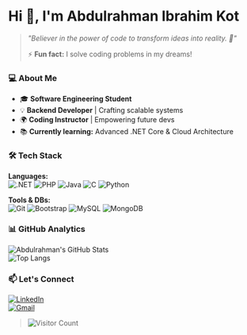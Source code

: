 # Hi 👋, I'm Abdulrahman Ibrahim Kot  

> *"Believer in the power of code to transform ideas into reality. 🚀"*
> 
> ⚡ **Fun fact:** I solve coding problems in my dreams!  

### 💻 **About Me**  
- 🎓 **Software Engineering Student**  
- 💡 **Backend Developer** | Crafting scalable systems  
- 🌍 **Coding Instructor** | Empowering future devs  
- 📚 **Currently learning:** Advanced .NET Core & Cloud Architecture  

### 🛠 **Tech Stack**  
**Languages:**  
![.NET](https://img.shields.io/badge/.NET-512BD4?style=for-the-badge&logo=dotnet&logoColor=white)
![PHP](https://img.shields.io/badge/PHP-777BB4?style=for-the-badge&logo=php&logoColor=white)
![Java](https://img.shields.io/badge/Java-ED8B00?style=for-the-badge&logo=openjdk&logoColor=white)
![C](https://img.shields.io/badge/C-00599C?style=for-the-badge&logo=c&logoColor=white)
![Python](https://img.shields.io/badge/Python-3776AB?style=for-the-badge&logo=python&logoColor=white)

**Tools & DBs:**  
![Git](https://img.shields.io/badge/Git-F05032?style=for-the-badge&logo=git&logoColor=white)
![Bootstrap](https://img.shields.io/badge/Bootstrap-7952B3?style=for-the-badge&logo=bootstrap&logoColor=white)
![MySQL](https://img.shields.io/badge/MySQL-4479A1?style=for-the-badge&logo=mysql&logoColor=white)
![MongoDB](https://img.shields.io/badge/MongoDB-47A248?style=for-the-badge&logo=mongodb&logoColor=white)

### 📊 **GitHub Analytics**  
![Abdulrahman's GitHub Stats](https://github-readme-stats.vercel.app/api?username=Abdelruhman-elkot&show_icons=true&theme=radical)  
![Top Langs](https://github-readme-stats.vercel.app/api/top-langs/?username=Abdelruhman-elkot&layout=compact&theme=radical) 

### 📫 **Let's Connect**  
[![LinkedIn](https://img.shields.io/badge/LinkedIn-0077B5?style=for-the-badge&logo=linkedin&logoColor=white)](https://www.linkedin.com/in/abdelrahman-ibrahim-kot-a82099215/)  
[![Gmail](https://img.shields.io/badge/Gmail-D14836?style=for-the-badge&logo=gmail&logoColor=white)](3bdo3lkot@gmail.com) 

> ![Visitor Count](https://visitor-badge.laobi.icu/badge?page_id=Abdelruhman-elkot.Abdelruhman-elkot)  
